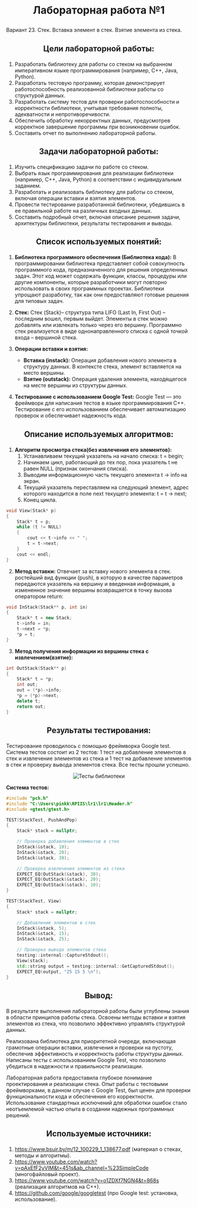 # <p align="center">Лабораторная работа №1</p>

Вариант 23. Стек. Вставка элемент в стек. Взятие элемента из стека.

## <p align="center">Цели лабораторной работы:</p>
1. Разработать библиотеку для работы со стеком на выбранном императивном языке программирования (например, C++, Java, Python).
2. Разработать тестовую программу, которая демонстрирует работоспособность реализованной библиотеки работы со структурой
данных.
3. Разработать систему тестов для проверки работоспособности и корректности библиотеки, учитывая требования полноты, адекватности и непротиворечивости.
4. Обеспечить обработку некорректных данных, предусмотрев корректное завершение программы при возникновении ошибок.
5. Составить отчет по выполнению лабораторной работы.
   
## <p align="center">Задачи лабораторной работы:</p>
1. Изучить спецификацию задачи по работе со стеком.
2. Выбрать язык программирования для реализации библиотеки (например, C++, Java, Python) в соответствии с индивидуальным заданием.
3. Разработать и реализовать библиотеку для работы со стеком, включая операции вставки и взятия элементов.
4. Провести тестирование разработанной библиотеки, убедившись в ее правильной работе на различных входных данных.
5. Составить подробный отчет, включая описание решения задачи, архитектуры библиотеки, результаты тестирования и выводы.

## <p align="center">Список используемых понятий:</p>
1. **Библиотека программного обеспечения (Библиотека кода):**
В программировании библиотека представляет собой совокупность программного кода, предназначенного для решения определенных задач. Этот код может содержать функции, классы, процедуры или другие компоненты, которые разработчики могут повторно использовать в своих программных проектах. Библиотеки упрощают разработку, так как они предоставляют готовые решения для типовых задач.

2. **Стек:**
   Стек (Stack)– структура типа LIFO (Last In, First Out) – последним вошел, первым выйдет. Элементы в стек можно добавлять или извлекать только через его вершину. Программно стек реализуется в виде однонаправленного списка с одной точкой входа – вершиной стека.

3. **Операции вставки и взятия:**
   - **Вставка (instack):** Операция добавления нового элемента в структуру данных. В контексте стека, элемент вставляется на место вершины.
   - **Взятие (outstack):** Операция удаления элемента, находящегося на месте вершины из структуры данных.
 
4. **Тестирование с использованием Google Test:**
   Google Test — это фреймворк для написания тестов в языке программирования C++. Тестирование с его использованием обеспечивает автоматизацию проверок и обеспечивает надежность кода.

## <p align="center">Описание используемых алгоритмов:</p>
1. **Алгоритм просмотра стека(без извлечения его элементов):**
   1) Устанавливаем текущий указатель на начало списка: t = begin;
   2) Начинаем цикл, работающий до тех пор, пока указатель t не равен
    NULL (признак окончания списка).
   3) Выводим информационную часть текущего элемента t -> info на экран.
   4) Текущий указатель переставляем на следующий элемент, адрес которого находится в поле next текущего элемента: t = t -> next;
   5) Конец цикла.
   
```cpp   
void View(Stack* p)
{
	Stack* t = p;
	while (t != NULL)
	{
		cout << t->info << " ";
		t = t->next;
	}
	cout << endl;
}
```

2. **Метод вставки:**
Отвечает за вставку нового элемента в стек. ростейший вид функции (push), в которую в качестве параметров передаются указатель на вершину и введенная информация, а измененное значение вершины возвращается в точку вызова оператором return: 

```cpp
void InStack(Stack** p, int in)
{
	Stack* t = new Stack;
	t->info = in;
	t->next = *p;
	*p = t;
}
```

3. **Метод получения информации из вершины стека c извлечением(взятие):**

```cpp
int OutStack(Stack** p)
{
	Stack* t = *p;
	int out;
	out = (*p)->info;
	*p = (*p)->next;
	delete t;
	return out;
}
```

## <p align="center">Результаты тестирования:</p>
Тестирование проводилось с помощью фреймворка Google test. Система тестов состоит из 2 тестов: 1 тест на добавление элементов в стек и извлечение элементов из стека и 1 тест на добавление элементов в стек и проверку вывода элементов стека. Все тесты прошли успешно.

<p align="center">
  <img src="https://github.com/iis-32170x/RPIIS/tree/%D0%9A%D0%BE%D0%B2%D0%B0%D0%BB%D1%8C%D1%87%D1%83%D0%BA_%D0%92/images\testing.png" alt="Тесты библиотеки">
</p>

**Система тестов:**

```cpp
#include "pch.h"
#include "C:\Users\pinkk\RPIIS\lr1\lr1\Header.h"
#include <gtest/gtest.h>

TEST(StackTest, PushAndPop)
{
    Stack* stack = nullptr;

    // Проверка добавления элементов в стек
    InStack(&stack, 10);
    InStack(&stack, 20);
    InStack(&stack, 30);

    // Проверка извлечения элементов из стека
    EXPECT_EQ(OutStack(&stack), 30);
    EXPECT_EQ(OutStack(&stack), 20);
    EXPECT_EQ(OutStack(&stack), 10);
}

TEST(StackTest, View)
{
    Stack* stack = nullptr;

    // Добавление элементов в стек
    InStack(&stack, 5);
    InStack(&stack, 15);
    InStack(&stack, 25);

    // Проверка вывода элементов стека
    testing::internal::CaptureStdout();
    View(stack);
    std::string output = testing::internal::GetCapturedStdout();
    EXPECT_EQ(output, "25 15 5 \n");
}
```
## <p align="center">Вывод:</p>

В результате выполнения лабораторной работы были углублены знания в области принципов работы стека. Освоены методы вставки и взятия элементов из стека, что позволило эффективно управлять структурой данных.

Реализована библиотека для приоритетной очереди, включающая грамотные операции вставки, извлечения и проверки на пустоту, обеспечив эффективность и корректность работы структуры данных. Написаны тесты с использованием Google Test, что позволило убедиться в надежности и правильности реализации.

Лабораторная работа предоставила глубокое понимание проектирования и реализации стека. Опыт работы с тестовыми фреймворками, в данном случае с Google Test, был ценен для проверки функциональности кода и обеспечения его корректности. Использование стандартных исключений для обработки ошибок стало неотъемлемой частью опыта в создании надежных программных решений.

## <p align="center">Используемые источники:</p>
1. https://www.bsuir.by/m/12_100229_1_138677.pdf (материал о стеках, методы и алгоритмы).
2. https://www.youtube.com/watch?v=pAxEfF2yVlM&t=451s&ab_channel=%23SimpleCode (многофайловый проект).
3. https://www.youtube.com/watch?v=o1ZDXf7NGN4&t=868s (реализация алгоритмов на C++).
4. https://github.com/google/googletest (про Google test: установка, использование).